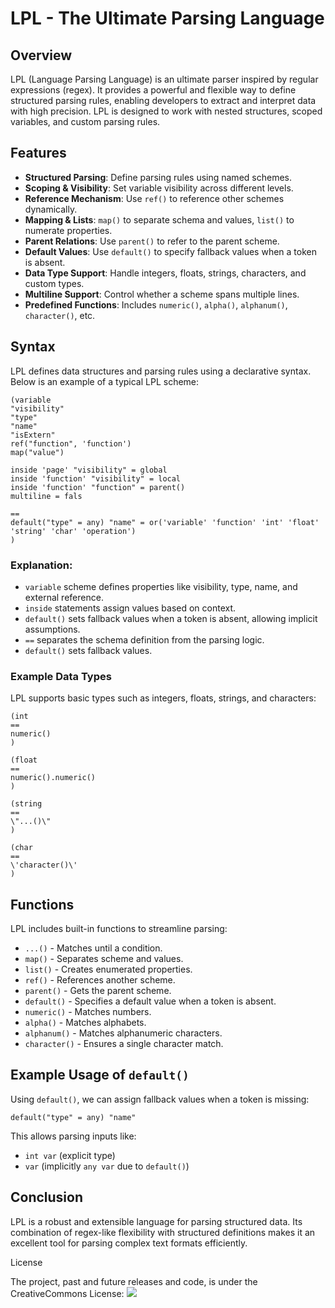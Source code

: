 # LPL - The Ultimate Parsing Language

## Overview
LPL (Language Parsing Language) is an ultimate parser inspired by regular expressions (regex). It provides a powerful and flexible way to define structured parsing rules, enabling developers to extract and interpret data with high precision. LPL is designed to work with nested structures, scoped variables, and custom parsing rules.

## Features
- **Structured Parsing**: Define parsing rules using named schemes.
- **Scoping & Visibility**: Set variable visibility across different levels.
- **Reference Mechanism**: Use `ref()` to reference other schemes dynamically.
- **Mapping & Lists**: `map()` to separate schema and values, `list()` to numerate properties.
- **Parent Relations**: Use `parent()` to refer to the parent scheme.
- **Default Values**: Use `default()` to specify fallback values when a token is absent.
- **Data Type Support**: Handle integers, floats, strings, characters, and custom types.
- **Multiline Support**: Control whether a scheme spans multiple lines.
- **Predefined Functions**: Includes `numeric()`, `alpha()`, `alphanum()`, `character()`, etc.

## Syntax
LPL defines data structures and parsing rules using a declarative syntax. Below is an example of a typical LPL scheme:

```lpl
(variable
"visibility"
"type"
"name"
"isExtern"
ref("function", 'function')
map("value")

inside 'page' "visibility" = global
inside 'function' "visibility" = local
inside 'function' "function" = parent()
multiline = fals

==
default("type" = any) "name" = or('variable' 'function' 'int' 'float' 'string' 'char' 'operation')
)
```

### Explanation:
- `variable` scheme defines properties like visibility, type, name, and external reference.
- `inside` statements assign values based on context.
- `default()` sets fallback values when a token is absent, allowing implicit assumptions.
- `==` separates the schema definition from the parsing logic.
- `default()` sets fallback values.

### Example Data Types
LPL supports basic types such as integers, floats, strings, and characters:

```lpl
(int
==
numeric()
)

(float
==
numeric().numeric()
)

(string
==
\"...()\"
)

(char
==
\'character()\'
)
```

## Functions
LPL includes built-in functions to streamline parsing:
- `...()` - Matches until a condition.
- `map()` - Separates scheme and values.
- `list()` - Creates enumerated properties.
- `ref()` - References another scheme.
- `parent()` - Gets the parent scheme.
- `default()` - Specifies a default value when a token is absent.
- `numeric()` - Matches numbers.
- `alpha()` - Matches alphabets.
- `alphanum()` - Matches alphanumeric characters.
- `character()` - Ensures a single character match.

## Example Usage of `default()`
Using `default()`, we can assign fallback values when a token is missing:

```lpl
default("type" = any) "name"
```

This allows parsing inputs like:
- `int var` (explicit type)
- `var` (implicitly `any var` due to `default()`)

## Conclusion
LPL is a robust and extensible language for parsing structured data. Its combination of regex-like flexibility with structured definitions makes it an excellent tool for parsing complex text formats efficiently.

License

The project, past and future releases and code, is under the CreativeCommons License:
<img src="https://camo.githubusercontent.com/c6d555019c5655f6ad9c17674fc433d86b74df17cf6f8471d34a3c139e9b0580/68747470733a2f2f6d6972726f72732e6372656174697665636f6d6d6f6e732e6f72672f70726573736b69742f627574746f6e732f38387833312f706e672f62792d6e632d73612e706e67"/>
